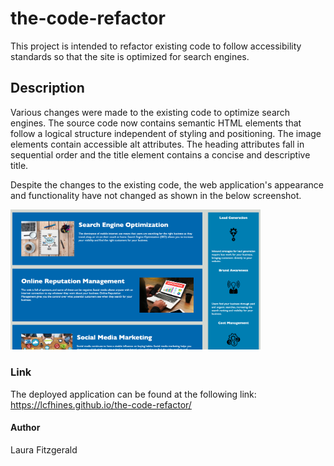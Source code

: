# the-code-refactor
This project is intended to refactor existing code to follow accessibility standards so that the site is optimized for search engines.

## Description

Various changes were made to the existing code to optimize search engines. The source code now contains semantic HTML elements that follow a logical structure independent of styling and positioning. 
The image elements contain accessible alt attributes. The heading attributes fall in sequential order and the title element contains a concise and descriptive title. 

Despite the changes to the existing code, the web application's appearance and functionality have not changed as shown in the below screenshot.
<div align="left">
  <img src= "Screen Shot 2022-09-23 at 10.58.31 AM.png" width="400px"</img>
  </div>

### Link
The deployed application can be found at the following link: https://lcfhines.github.io/the-code-refactor/

#### Author
Laura Fitzgerald
